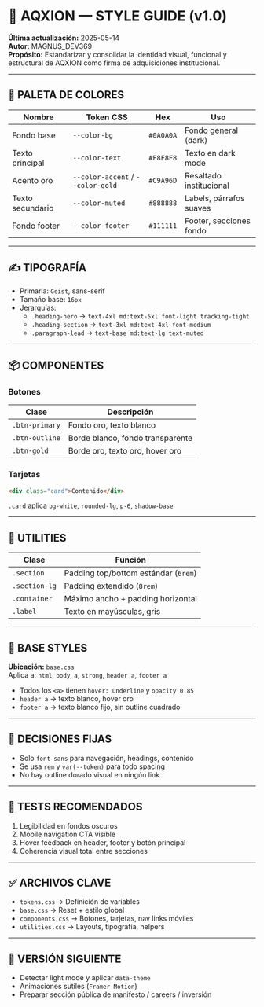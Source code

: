 # 🧱 AQXION — STYLE GUIDE (v1.0)

**Última actualización:** 2025-05-14  
**Autor:** MAGNUS_DEV369  
**Propósito:** Estandarizar y consolidar la identidad visual, funcional y estructural de AQXION como firma de adquisiciones institucional.

---

## 🎨 PALETA DE COLORES

| Nombre           | Token CSS                 | Hex       | Uso                     |
|------------------|---------------------------|-----------|--------------------------|
| Fondo base       | `--color-bg`              | `#0A0A0A` | Fondo general (dark)    |
| Texto principal  | `--color-text`            | `#F8F8F8` | Texto en dark mode      |
| Acento oro       | `--color-accent` / `--color-gold` | `#C9A96D` | Resaltado institucional |
| Texto secundario | `--color-muted`           | `#888888` | Labels, párrafos suaves |
| Fondo footer     | `--color-footer`          | `#111111` | Footer, secciones fondo |

---

## ✍️ TIPOGRAFÍA

- Primaria: `Geist`, sans-serif
- Tamaño base: `16px`
- Jerarquías:
  - `.heading-hero` → `text-4xl md:text-5xl font-light tracking-tight`
  - `.heading-section` → `text-3xl md:text-4xl font-medium`
  - `.paragraph-lead` → `text-base md:text-lg text-muted`

---

## 📦 COMPONENTES

### Botones

| Clase        | Descripción                         |
|--------------|--------------------------------------|
| `.btn-primary` | Fondo oro, texto blanco             |
| `.btn-outline` | Borde blanco, fondo transparente    |
| `.btn-gold`    | Borde oro, texto oro, hover oro     |

### Tarjetas

```html
<div class="card">Contenido</div>
```

`.card` aplica `bg-white`, `rounded-lg`, `p-6`, `shadow-base`

---

## 📐 UTILITIES

| Clase            | Función                          |
|------------------|----------------------------------|
| `.section`       | Padding top/bottom estándar (`6rem`) |
| `.section-lg`    | Padding extendido (`8rem`)       |
| `.container`     | Máximo ancho + padding horizontal |
| `.label`         | Texto en mayúsculas, gris        |

---

## 🧠 BASE STYLES

**Ubicación:** `base.css`  
Aplica a: `html`, `body`, `a`, `strong`, `header a`, `footer a`

- Todos los `<a>` tienen `hover: underline` y `opacity 0.85`
- `header a` → texto blanco, hover oro
- `footer a` → texto blanco fijo, sin outline cuadrado

---

## 🔐 DECISIONES FIJAS

- Solo `font-sans` para navegación, headings, contenido
- Se usa `rem` y `var(--token)` para todo spacing
- No hay outline dorado visual en ningún link

---

## 🧪 TESTS RECOMENDADOS

1. Legibilidad en fondos oscuros
2. Mobile navigation CTA visible
3. Hover feedback en header, footer y botón principal
4. Coherencia visual total entre secciones

---

## ✅ ARCHIVOS CLAVE

- `tokens.css` → Definición de variables
- `base.css` → Reset + estilo global
- `components.css` → Botones, tarjetas, nav links móviles
- `utilities.css` → Layouts, tipografía, helpers

---

## 🚀 VERSIÓN SIGUIENTE

- Detectar light mode y aplicar `data-theme`
- Animaciones sutiles (`Framer Motion`)
- Preparar sección pública de manifesto / careers / inversión

